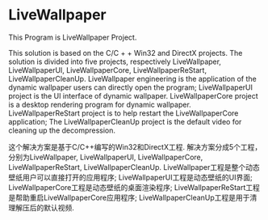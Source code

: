 # LiveWallpaper
This Program is LiveWallpaper Project.

This solution is based on the C/C + + Win32 and DirectX projects. The solution is divided into five projects, respectively LiveWallpaper, LiveWallpaperUI, LiveWallpaperCore, LiveWallpaperReStart, LiveWallpaperCleanUp. LiveWallpaper engineering is the application of the dynamic wallpaper users can directly open the program; LiveWallpaperUI project is the UI interface of dynamic wallpaper. LiveWallpaperCore project is a desktop rendering program for dynamic wallpaper. LiveWallpaperReStart project is to help restart the LiveWallpaperCore application; The LiveWallpaperCleanUp project is the default video for cleaning up the decompression.

这个解决方案是基于C/C++编写的Win32和DirectX工程. 解决方案分成5个工程，分别为LiveWallpaper, LiveWallpaperUI, LiveWallpaperCore, LiveWallpaperReStart, LiveWallpaperCleanUp. LiveWallpaper工程是整个动态壁纸用户可以直接打开的应用程序; LiveWallpaperUI工程是动态壁纸的UI界面; LiveWallpaperCore工程是动态壁纸的桌面渲染程序; LiveWallpaperReStart工程是帮助重启LiveWallpaperCore应用程序; LiveWallpaperCleanUp工程是用于清理解压后的默认视频.

